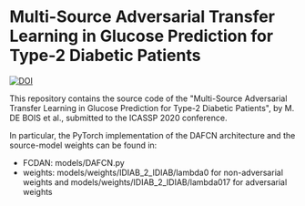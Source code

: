 # Multi-Source Adversarial Transfer Learning in Glucose Prediction for Type-2 Diabetic Patients

[![DOI](https://zenodo.org/badge/213685856.svg)](https://zenodo.org/badge/latestdoi/213685856)

This repository contains the source code of the "Multi-Source Adversarial Transfer Learning in Glucose Prediction for Type-2 Diabetic Patients", by M. DE BOIS et al., submitted to the ICASSP 2020 conference.

In particular, the PyTorch implementation of the DAFCN architecture and the source-model weights can be found in:
* FCDAN: models/DAFCN.py
* weights: models/weights/IDIAB_2_IDIAB/lambda0 for non-adversarial weights and models/weights/IDIAB_2_IDIAB/lambda017 for adversarial weights
